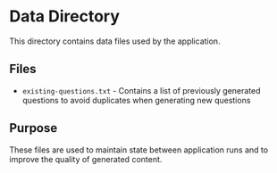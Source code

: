 # Data Directory

This directory contains data files used by the application.

## Files

- `existing-questions.txt` - Contains a list of previously generated questions to avoid duplicates when generating new questions

## Purpose

These files are used to maintain state between application runs and to improve the quality of generated content.